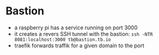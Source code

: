 # Bastion

- a raspberry pi has a service running on port 3000
- it creates a revers SSH tunnel with the bastion: `ssh -NTR 8081:localhost:3000 tb@bastion.tb.io`
- traefik forwards traffik for a given domain to the port
